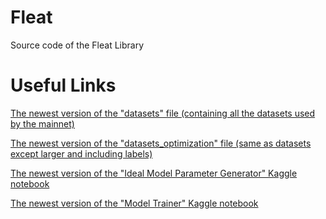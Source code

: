 # Fleat
Source code of the Fleat Library

# Useful Links
[The newest version of the "datasets" file (containing all the datasets used by the mainnet)](https://drive.google.com/file/d/1dZN-PsVTCHx-0c1xMaBPe_qE3QJ8qnnb/view?usp=sharing)

[The newest version of the "datasets_optimization" file (same as datasets except larger and including labels)](https://drive.google.com/file/d/1JMFhnjdFgDWmfXuc-1QQ7O3cpMpKU93d/view?usp=sharing)

[The newest version of the "Ideal Model Parameter Generator" Kaggle notebook](https://www.kaggle.com/code/hihihiihhi/hypt-ideal-model-parameter-generation)

[The newest version of the "Model Trainer" Kaggle notebook](https://www.kaggle.com/code/hihihiihhi/hypt-model-trainer)
